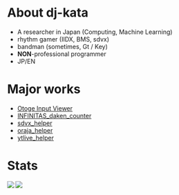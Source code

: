 <!--
**dj-kata/dj-kata** is a ✨ _special_ ✨ repository because its `README.md` (this file) appears on your GitHub profile.

Here are some ideas to get you started:

- 🔭 I’m currently working on ...
- 🌱 I’m currently learning ...
- 👯 I’m looking to collaborate on ...
- 🤔 I’m looking for help with ...
- 💬 Ask me about ...
- 📫 How to reach me: ...
- 😄 Pronouns: ...
- ⚡ Fun fact: ...
-->

# About dj-kata
- A researcher in Japan (Computing, Machine Learning)
- rhythm gamer (IIDX, BMS, sdvx)
- bandman (sometimes, Gt / Key)
- **NON**-professional programmer
- JP/EN

# Major works
- [Otoge Input Viewer](https://github.com/dj-kata/otoge_input_viewer)
- [INFINITAS_daken_counter](https://github.com/dj-kata/inf_daken_counter_obsw)
- [sdvx_helper](https://github.com/dj-kata/sdvx_helper)
- [oraja_helper](https://github.com/dj-kata/oraja_helper)
- [ytlive_helper](https://github.com/dj-kata/ytlive_helper)

# Stats
<a href="https://github.com/anuraghazra/github-readme-stats">
  <img align="left" src="https://github-readme-stats.vercel.app/api?username=dj-kata&count_private=true&show_icons=true" />
</a>
<a href="https://github.com/anuraghazra/github-readme-stats">
  <img align="left" src="https://github-readme-stats.vercel.app/api/top-langs/?username=dj-kata" />
</a>

